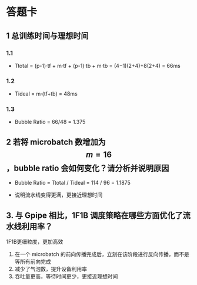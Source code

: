 # 答题卡

## 1 总训练时间与理想时间

### 1.1
- Ttotal = (p-1)·tf + m·tf + (p-1)·tb + m·tb = (4−1)(2+4)+8(2+4) = 66ms

### 1.2
- Tideal = m·(tf+tb) = 48ms

### 1.3
- Bubble Ratio = 66/48 = 1.375

## 2 若将 microbatch 数增加为 $$m = 16$$，bubble ratio 会如何变化？请分析并说明原因
- Bubble Ratio = Ttotal / Tideal = 114 / 96 = 1.1875

- 说明流水线变得更满，更接近理想时间

## 3. 与 Gpipe 相比，1F1B 调度策略在哪些方面优化了流水线利用率？

1F1B更细粒度，更加高效
1. 在一个 microbatch 的前向传播完成后，立刻在该阶段进行反向传播，而不是等所有前向完成
2. 减少了气泡数，提升设备利用率
3. 吞吐量更高，等待时间更少，更接近理想时间

